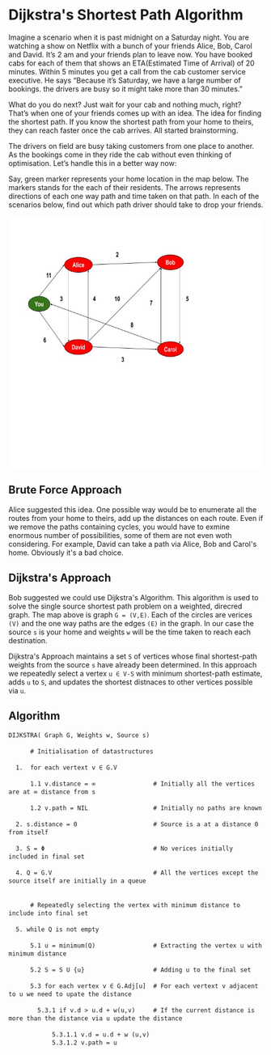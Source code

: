 # Dijkstra's Shortest Path Algorithm

Imagine a scenario when it is past midnight on a Saturday night. You are watching a show on Netflix with a bunch of your friends Alice, Bob, Carol and David. It’s 2 am and your friends plan to leave now. You have booked cabs for each of them that shows an ETA(Estimated Time of Arrival) of 20 minutes. Within 5 minutes you get a call from the cab customer service executive. He says  “Because it’s Saturday, we have a large number of bookings. the drivers are busy so it might take more than 30 minutes.”

What do you do next? Just wait for your cab and nothing much, right? That’s when one of your friends comes up with an idea. The idea for finding the shortest path. If you know the shortest path from your home to theirs, they can reach faster once the cab  arrives. All started brainstorming.

The drivers on field are busy taking customers from one place to another. As the bookings come in they ride the cab without even thinking of optimisation. Let’s handle this in a better way now:

Say, green marker  represents your home location in the map below. The markers stands for the each of their residents. The arrows represents directions of each one way path and time taken on that path. In each of the scenarios below, find out which path driver should take to drop your friends.


<img align = "center" src="https://github.com/raveerocks/article-writing/blob/master/map.jpg" width="800" height="500" />


## Brute Force Approach

Alice suggested this idea. One possible way would be to enumerate all the routes from your home to theirs, add up the distances on each route. Even if we remove the paths containing cycles, you would have to exmine enormous number of possibilities, some of them are not even woth considering. For example, David can take a path via Alice, Bob and Carol's home. Obviously it's a bad choice.


## Dijkstra's Approach

Bob suggested we could use Dijkstra's Algorithm. This algorithm is used to solve the single source shortest path problem on a weighted, direcred graph. The map above is graph `G = (V,E)`. Each of the circles are verices `(V)` and the one way paths are the edges `(E)` in the graph. In our case the source `s` is your home and weights `w` will be the time taken to reach each destination.

Dijkstra's Approach maintains a set `S` of vertices whose final shortest-path weights from the source `s` have already been determined. In this approach we repeatedly select a vertex `u ∈ V-S` with minimum shortest-path estimate, adds `u` to `S`, and updates the shortest distnaces to other vertices possible via `u`. 

## Algorithm

```
DIJKSTRA( Graph G, Weights w, Source s)

      # Initialisation of datastructures
  
  1.  for each vertext v ∈ G.V
  
      1.1 v.distance = ∞                # Initially all the vertices are at ∞ distance from s
    
      1.2 v.path = NIL                  # Initially no paths are known
    
  2. s.distance = 0                     # Source is a at a distance 0 from itself
  
  3. S = Φ                              # No verices initially included in final set
  
  4. Q = G.V                            # All the vertices except the source itself are initially in a queue
  
  
      # Repeatedly selecting the vertex with minimum distance to include into final set
  
  5. while Q is not empty
  
      5.1 u = minimum(Q)                # Extracting the vertex u with minimum distance
      
      5.2 S = S U {u}                   # Adding u to the final set
      
      5.3 for each vertex v ∈ G.Adj[u]  # For each vertext v adjacent to u we need to upate the distance
      
        5.3.1 if v.d > u.d + w(u,v)     # If the current distance is more than the distance via u update the distance
            
            5.3.1.1 v.d = u.d + w (u,v)
            5.3.1.2 v.path = u
          
  

```
